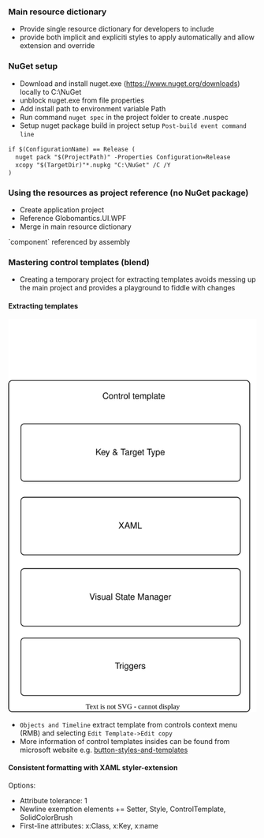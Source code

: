 ### Main resource dictionary
- Provide single resource dictionary for developers to include
- provide both implicit and expliciti styles to apply automatically and allow extension and override

### NuGet setup
- Download and install nuget.exe (https://www.nuget.org/downloads) locally to C:\NuGet
- unblock nuget.exe from file properties
- Add install path to environment variable Path
- Run command `nuget spec` in the project folder to create <project-name>.nuspec 
- Setup nuget package build in project setup `Post-build event command line`
```
if $(ConfigurationName) == Release (
  nuget pack "$(ProjectPath)" -Properties Configuration=Release
  xcopy "$(TargetDir)"*.nupkg "C:\NuGet" /C /Y
)
```

### Using the resources as project reference (no NuGet package)
- Create application project
- Reference Globomantics.UI.WPF
- Merge in main resource dictionary
<ResourceDictionary Source="/Globomantics.UI.WPF;component/Themes/Globomantics.UI.WPF.xaml"/>
`component` referenced by assembly

### Mastering control templates (blend)
- Creating a temporary project for extracting templates avoids messing up the main project and
provides a playground to fiddle with changes
#### Extracting templates
![Control template structure](ControlTemplateStructure.svg)
- `Objects and Timeline` extract template from controls context menu (RMB) and selecting `Edit Template->Edit copy`
- More information of control templates insides can be found from microsoft website e.g.
[button-styles-and-templates](https://learn.microsoft.com/en-us/dotnet/desktop/wpf/controls/button-styles-and-templates)
#### Consistent formatting with XAML styler-extension
Options:
* Attribute tolerance: 1
* Newline exemption elements += Setter, Style, ControlTemplate, SolidColorBrush
* First-line attributes: x:Class, x:Key, x:name


